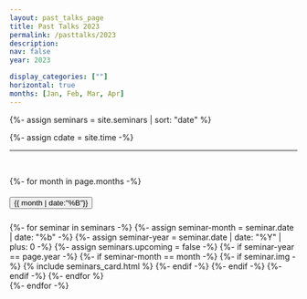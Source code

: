 ```yaml
---
layout: past_talks_page
title: Past Talks 2023
permalink: /pasttalks/2023
description: 
nav: false
year: 2023

display_categories: [""]
horizontal: true
months: [Jan, Feb, Mar, Apr]
---
```



{%- assign seminars = site.seminars | sort: "date"  %}

{%- assign cdate = site.time  -%}

<hr>



    
<br>


<!-- {{ cdate }} -->

<div id="accordion">

{%- for month in page.months -%}
<div class="card">
    <div class="card-header" id={{month}}>
      <h5 class="mb-0 month">
        <button class="btn btn-link" data-toggle="collapse" data-target="#{{month}}1" aria-expanded="false" aria-controls="{{month}}1">
        <div class="month-name">{{ month | date:"%B"}}</div>
        </button>
      </h5>
    </div>
    <div id="{{month}}1" class="collapse show" aria-labelledby="{{month}}" data-parent="#accordion">
      <div class="card-body">
        <div class="seminars">
          <div class="container">
            <div class="grid">
              {%- for seminar in seminars -%}
                {%- assign seminar-month = seminar.date | date: "%b" -%}
                {%- assign seminar-year = seminar.date | date: "%Y"  | plus: 0 -%}
                {%- assign seminars.upcoming = false -%}
                {%- if seminar-year == page.year -%}
                  {%- if seminar-month == month -%}
                    {%- if seminar.img -%}
                      {% include seminars_card.html %}
                    {%- endif -%}
                  {%- endif -%}
                {%- endif -%}
              {%- endfor %}
            </div>
          </div>
        </div>
      </div>
    </div>
  </div>
{%- endfor -%}

</div>




